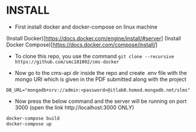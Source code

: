 # INSTALL


- First install docker and docker-compose on linux machine

(Install Docker)[https://docs.docker.com/engine/install/#server]
(Install Docker Compose)[https://docs.docker.com/compose/install/]

- To clone this repo, you use the command `git clone --recursive https://github.com/smc181002/cms-docker`

- Now go to the cms-api dir inside the repo and create .env file with the mongo URI 
which is given in the PDF submitted along with the project
```
DB_URL="mongodb+srv://admin:<password>@itlab0.homod.mongodb.net/slms"
```

- Now press the below command and the server will be running on port 3000 (open the link http://localhost:3000 ONLY)
```sh
docker-compose build
docker-compose up
```
